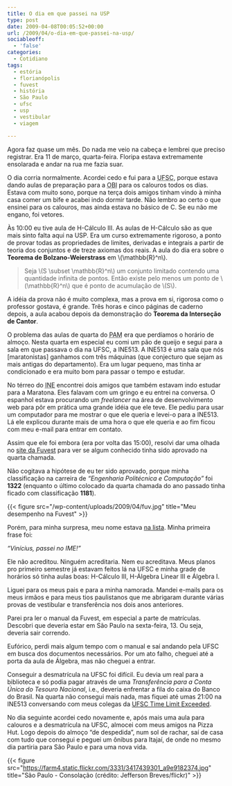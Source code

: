 ```yaml
---
title: O dia em que passei na USP
type: post
date: 2009-04-08T00:05:52+00:00
url: /2009/04/o-dia-em-que-passei-na-usp/
sociableoff:
  - 'false'
categories:
  - Cotidiano
tags:
  - estória
  - florianópolis
  - fuvest
  - história
  - São Paulo
  - ufsc
  - usp
  - vestibular
  - viagem

---
```

Agora faz quase um mês. Do nada me veio na cabeça e lembrei que preciso registrar. Era 11 de março, quarta-feira. Floripa estava extremamente ensolarada e andar na rua me fazia suar.

O dia corria normalmente. Acordei cedo e fui para a <acronym title="Universidade Federal de Santa Catarina">UFSC</acronym>, porque estava dando aulas de preparação para a <acronym title="Olimpíada Brasileira de Informática">OBI</acronym> para os calouros todos os dias. Estava com muito sono, porque na terça dois amigos tinham vindo à minha casa comer um bife e acabei indo dormir tarde. Não lembro ao certo o que ensinei para os calouros, mas ainda estava no básico de C. Se eu não me engano, foi vetores.

Às 10:00 eu tive aula de H-Cálculo III. As aulas de H-Cálculo são as que mais sinto falta aqui na USP. Era um curso extremamente rigoroso, a ponto de provar todas as propriedades de limites, derivadas e integrais a partir de teoria dos conjuntos e de treze axiomas dos reais. A aula do dia era sobre o **Teorema de Bolzano-Weierstrass** em \\(\mathbb{R}^n\\).

> Seja \\(S \subset \mathbb{R}^n\\) um conjunto limitado contendo uma quantidade infinita de pontos. Então existe pelo menos um ponto de \\(\mathbb{R}^n\\) que é ponto de acumulação de \\(S\\).

A idéia da prova não é muito complexa, mas a prova em si, rigorosa como o professor gostava, é grande. Três horas e cinco páginas de caderno depois, a aula acabou depois da demonstração do **Teorema da Interseção de Cantor**.

O problema das aulas de quarta do <acronym title="Programa Avançado de Matemática">PAM</acronym> era que perdíamos o horário de almoço. Nesta quarta em especial eu comi um pão de queijo e segui para a sala em que passava o dia na UFSC, a INE513. A INE513 é uma sala que nós [maratonistas] ganhamos com três máquinas (que conjecturo que sejam as mais antigas do departamento). Era um lugar pequeno, mas tinha ar condicionado e era muito bom para passar o tempo e estudar.

No térreo do <acronym title="Instituto de Informática e Estatística">INE</acronym> encontrei dois amigos que também estavam indo estudar para a Maratona. Eles falavam com um gringo e eu entrei na conversa. O espanhol estava procurando um _freelancer_ na área de desenvolvimento web para pôr em prática uma grande idéia que ele teve. Ele pediu para usar um computador para me mostrar o que ele queria e levei-o para a INE513. Lá ele explicou durante mais de uma hora o que ele queria e ao fim ficou com meu e-mail para entrar em contato.

Assim que ele foi embora (era por volta das 15:00), resolvi dar uma olhada no [site da Fuvest][1] para ver se algum conhecido tinha sido aprovado na quarta chamada.

Não cogitava a hipótese de eu ter sido aprovado, porque minha classificação na carreira de _“Engenharia Politécnica e Computação”_ foi **1322** (enquanto o último colocado da quarta chamada do ano passado tinha ficado com classificação **1181**).

{{< figure src="/wp-content/uploads/2009/04/fuv.jpg" title="Meu desempenho na Fuvest" >}}

Porém, para minha surpresa, meu nome estava [na lista][3]. Minha primeira frase foi:

_“Vinícius, passei no IME!”_

Ele não acreditou. Ninguém acreditaria. Nem eu acreditava. Meus planos pro primeiro semestre já estavam feitos lá na UFSC e minha grade de horários só tinha aulas boas: H-Cálculo III, H-Álgebra Linear III e Álgebra I.

Liguei para os meus pais e para a minha namorada. Mandei e-mails para os meus irmãos e para meus tios paulistanos que me abrigaram durante várias provas de vestibular e transferência nos dois anos anteriores.

Parei pra ler o manual da Fuvest, em especial a parte de matrículas. Descobri que deveria estar em São Paulo na sexta-feira, 13. Ou seja, deveria sair correndo.

Eufórico, perdi mais algum tempo com o manual e saí andando pela UFSC em busca dos documentos necessários. Por um ato falho, cheguei até a porta da aula de Álgebra, mas não cheguei a entrar.

Conseguir a desmatrícula na UFSC foi difícil. Eu devia um real para a biblioteca e só podia pagar através de uma _Transferência para a Conta Única do Tesouro Nacional_, i.e., deveria enfrentar a fila do caixa do Banco do Brasil. Na quarta não consegui mais nada, mas fiquei até umas 21:00 na INE513 conversando com meus colegas da [UFSC Time Limit Exceeded][4].

No dia seguinte acordei cedo novamente e, após mais uma aula para calouros e a desmatrícula na UFSC, almocei com meus amigos na Pizza Hut. Logo depois do almoço “de despedida”, num sol de rachar, saí de casa com tudo que consegui e peguei um ônibus para Itajaí, de onde no mesmo dia partiria para São Paulo e para uma nova vida.

{{< figure src="https://farm4.static.flickr.com/3331/3417439301_a9e9182374.jpg" title="São Paulo - Consolação (crédito: Jefferson Breves/flickr)" >}}

 [1]: http://www.fuvest.br/
 [3]: http://www.fuvest.br/vest2009/chamada4/62389409.stm
 [4]: http://maratona.ime.usp.br/resultados08/


